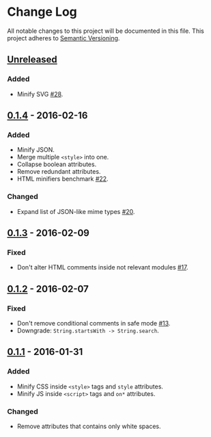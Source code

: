 # Change Log
All notable changes to this project will be documented in this file.
This project adheres to [Semantic Versioning](http://semver.org/).


## [Unreleased]
### Added
- Minify SVG [#28].


## [0.1.4] - 2016-02-16
### Added
- Minify JSON.
- Merge multiple `<style>` into one.
- Collapse boolean attributes.
- Remove redundant attributes.
- HTML minifiers benchmark [#22].

### Changed
- Expand list of JSON-like mime types [#20].


## [0.1.3] - 2016-02-09
### Fixed
- Don't alter HTML comments inside not relevant modules [#17].


## [0.1.2] - 2016-02-07
### Fixed
- Don't remove conditional comments in safe mode [#13].
- Downgrade: `String.startsWith -> String.search`.


## [0.1.1] - 2016-01-31
### Added
- Minify CSS inside `<style>` tags and `style` attributes.
- Minify JS inside `<script>` tags and `on*` attributes.

### Changed
- Remove attributes that contains only white spaces.




[Unreleased]: https://github.com/maltsev/htmlnano/compare/0.1.4...HEAD
[0.1.4]: https://github.com/maltsev/htmlnano/compare/0.1.3...0.1.4
[0.1.3]: https://github.com/maltsev/htmlnano/compare/0.1.2...0.1.3
[0.1.2]: https://github.com/maltsev/htmlnano/compare/0.1.1...0.1.2
[0.1.1]: https://github.com/maltsev/htmlnano/compare/0.1.0...0.1.1


[#28]: https://github.com/maltsev/htmlnano/issues/28
[#22]: https://github.com/maltsev/htmlnano/issues/22
[#20]: https://github.com/maltsev/htmlnano/issues/20
[#17]: https://github.com/maltsev/htmlnano/issues/17
[#13]: https://github.com/maltsev/htmlnano/issues/13